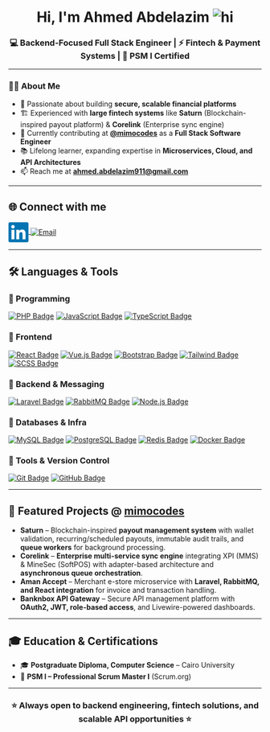 <h1 align="center">Hi, I'm Ahmed Abdelazim 
  <img src="https://user-images.githubusercontent.com/1303154/88677602-1635ba80-d120-11ea-84d8-d263ba5fc3c0.gif" width="28px" height="28px" alt="hi">
</h1>

<h3 align="center">💻 Backend-Focused Full Stack Engineer | ⚡ Fintech & Payment Systems | 🎯 PSM I Certified</h3>

---

### 👨‍💻 About Me  
- 🚀 Passionate about building **secure, scalable financial platforms**  
- 🏗️ Experienced with **large fintech systems** like **Saturn** (Blockchain-inspired payout platform) & **Corelink** (Enterprise sync engine)  
- 💼 Currently contributing at **[@mimocodes](https://github.com/mimocodes)** as a **Full Stack Software Engineer**  
- 📚 Lifelong learner, expanding expertise in **Microservices, Cloud, and API Architectures**  
- 📫 Reach me at **ahmed.abdelazim911@gmail.com**  

---

## 🌐 Connect with me  
<a href="https://www.linkedin.com/in/ahmed-aesoliman" target="_blank">
  <img align="center" src="./linkedin-logo.png" alt="Ahmed Abdelazim" height="40" width="40" />
</a>
<a href="mailto:ahmed.abdelazim911@gmail.com" target="_blank">
  <img align="center" src="https://img.shields.io/badge/-Email-D14836?style=for-the-badge&logo=gmail&logoColor=white" alt="Email" />
</a>

---

## 🛠️ Languages & Tools  

### 🔹 Programming  
[![PHP Badge](https://img.shields.io/badge/-PHP-777BB4?style=for-the-badge&labelColor=black&logo=php&logoColor=777BB4)](#)
[![JavaScript Badge](https://img.shields.io/badge/-JavaScript-F7DF1E?style=for-the-badge&labelColor=black&logo=javascript&logoColor=F7DF1E)](#)
[![TypeScript Badge](https://img.shields.io/badge/-TypeScript-3178C6?style=for-the-badge&labelColor=black&logo=typescript&logoColor=3178C6)](#)

### 🔹 Frontend  
[![React Badge](https://img.shields.io/badge/-React-61DAFB?style=for-the-badge&labelColor=black&logo=react&logoColor=61DAFB)](#)
[![Vue.js Badge](https://img.shields.io/badge/-Vue.js-4FC08D?style=for-the-badge&labelColor=black&logo=vue.js&logoColor=4FC08D)](#)
[![Bootstrap Badge](https://img.shields.io/badge/-Bootstrap-7952B3?style=for-the-badge&labelColor=black&logo=bootstrap&logoColor=7952B3)](#)
[![Tailwind Badge](https://img.shields.io/badge/-Tailwind_CSS-38B2AC?style=for-the-badge&labelColor=black&logo=tailwind-css&logoColor=38B2AC)](#)
[![SCSS Badge](https://img.shields.io/badge/-SCSS-CC6699?style=for-the-badge&labelColor=black&logo=sass&logoColor=CC6699)](#)

### 🔹 Backend & Messaging  
[![Laravel Badge](https://img.shields.io/badge/-Laravel-FF2D20?style=for-the-badge&labelColor=black&logo=laravel&logoColor=FF2D20)](#)
[![RabbitMQ Badge](https://img.shields.io/badge/-RabbitMQ-FF6600?style=for-the-badge&labelColor=black&logo=rabbitmq&logoColor=FF6600)](#)
[![Node.js Badge](https://img.shields.io/badge/-Node.js-339933?style=for-the-badge&labelColor=black&logo=node.js&logoColor=339933)](#)

### 🔹 Databases & Infra  
[![MySQL Badge](https://img.shields.io/badge/-MySQL-4479A1?style=for-the-badge&labelColor=black&logo=mysql&logoColor=4479A1)](#)
[![PostgreSQL Badge](https://img.shields.io/badge/-PostgreSQL-336791?style=for-the-badge&labelColor=black&logo=postgresql&logoColor=336791)](#)
[![Redis Badge](https://img.shields.io/badge/-Redis-DC382D?style=for-the-badge&labelColor=black&logo=redis&logoColor=DC382D)](#)
[![Docker Badge](https://img.shields.io/badge/-Docker-2496ED?style=for-the-badge&labelColor=black&logo=docker&logoColor=2496ED)](#)

### 🔹 Tools & Version Control  
[![Git Badge](https://img.shields.io/badge/-Git-F05032?style=for-the-badge&labelColor=black&logo=git&logoColor=F05032)](#)
[![GitHub Badge](https://img.shields.io/badge/-GitHub-181717?style=for-the-badge&labelColor=black&logo=github&logoColor=181717)](#)

---

## 🚀 Featured Projects @ [mimocodes](https://github.com/mimocodes)  

- **Saturn** – Blockchain-inspired **payout management system** with wallet validation, recurring/scheduled payouts, immutable audit trails, and **queue workers** for background processing.  
- **Corelink** – **Enterprise multi-service sync engine** integrating XPI (MMS) & MineSec (SoftPOS) with adapter-based architecture and **asynchronous queue orchestration**.  
- **Aman Accept** – Merchant e-store microservice with **Laravel, RabbitMQ, and React integration** for invoice and transaction handling.  
- **Banknbox API Gateway** – Secure API management platform with **OAuth2, JWT, role-based access**, and Livewire-powered dashboards.  

---

## 🎓 Education & Certifications  
- 🎓 **Postgraduate Diploma, Computer Science** – Cairo University  
- 📜 **PSM I – Professional Scrum Master I** (Scrum.org)  

---

<h3 align="center">⭐ Always open to backend engineering, fintech solutions, and scalable API opportunities ⭐</h3>

